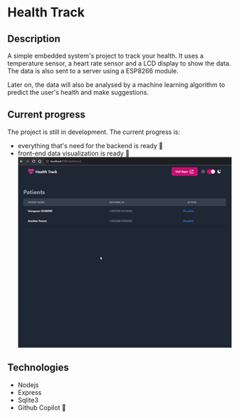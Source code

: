 # Health Track
## Description
A simple embedded system's project to track your health. It uses a temperature sensor, a heart rate sensor and a LCD display to show the data. The data is also sent to a server using a ESP8266 module.

Later on, the data will also be analysed by a machine learning algorithm to predict the user's health and make suggestions.

## Current progress
The project is still in development. The current progress is:
- everything that's need for the backend is ready 🤗
- front-end data visualization is ready 🤗
![demo gif](./demos/demo.gif)

## Technologies
- Nodejs
- Express
- Sqlite3
- Github Copilot 🤭